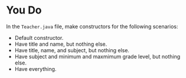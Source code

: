 # You Do

In the `Teacher.java` file, make constructors for the following scenarios:
- Default constructor.
- Have title and name, but nothing else.
- Have title, name, and subject, but nothing else.
- Have subject and minimum and maxmimum grade level, but nothing else.
- Have everything.
